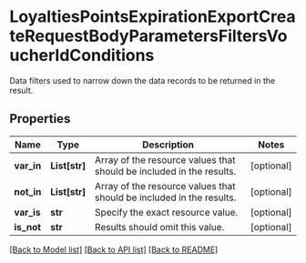 # LoyaltiesPointsExpirationExportCreateRequestBodyParametersFiltersVoucherIdConditions

Data filters used to narrow down the data records to be returned in the result.

## Properties

Name | Type | Description | Notes
------------ | ------------- | ------------- | -------------
**var_in** | **List[str]** | Array of the resource values that should be included in the results. | [optional] 
**not_in** | **List[str]** | Array of the resource values that should be included in the results. | [optional] 
**var_is** | **str** | Specify the exact resource value. | [optional] 
**is_not** | **str** | Results should omit this value. | [optional] 

[[Back to Model list]](../README.md#documentation-for-models) [[Back to API list]](../README.md#documentation-for-api-endpoints) [[Back to README]](../README.md)


